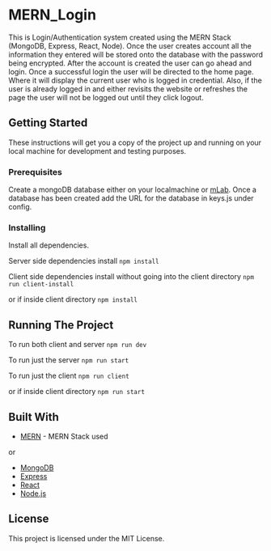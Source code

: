 # MERN_Login

This is Login/Authentication system created using the MERN Stack (MongoDB, Express, React, Node). Once the user creates account all the information they entered will be stored onto the database with the password being encrypted. After the account is created the user can go ahead and login. Once a successful login the user will be directed to the home page. Where it will display the current user who is logged in credential. Also, if the user is already logged in and either revisits the website or refreshes the page the user will not be logged out until they click logout.

## Getting Started

These instructions will get you a copy of the project up and running on your local machine for development and testing purposes.

### Prerequisites

Create a mongoDB database either on your localmachine or [mLab](https://mlab.com). Once a database has been created add the URL for the database in keys.js under config. 

### Installing

Install all dependencies.

Server side dependencies install
```npm install```

Client side dependencies install without going into the client directory
```npm run client-install```

or if inside client directory
```npm install```

## Running The Project

To run both client and server
```npm run dev```

To run just the server
```npm run start```

To run just the client 
```npm run client```

or if inside client directory 
```npm run start```

## Built With

* [MERN](http://mern.io) - MERN Stack used

or

* [MongoDB](https://www.mongodb.com/?_ga=2.85394073.1604506877.1533626154-2112836541.1533626154)
* [Express](https://expressjs.com)
* [React](https://reactjs.org)
* [Node.js](https://nodejs.org/en/)



## License

This project is licensed under the MIT License.